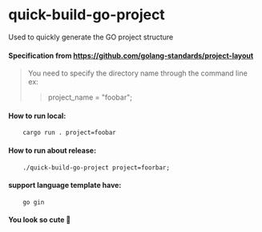 # quick-build-go-project
Used to quickly generate the GO project structure

#### Specification from https://github.com/golang-standards/project-layout 

> You need to specify the directory name through the command line  
> ex:  
>> project_name = "foobar";  

#### How to run local:
```
    cargo run . project=foobar
```

#### How to run about release:
```
    ./quick-build-go-project project=foorbar;
```

#### support language template have:
```
    go gin
```

#### You look so cute 🙂
